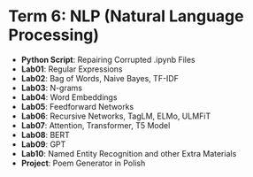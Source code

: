 # Term 6: NLP (Natural Language Processing)

- **Python Script**: Repairing Corrupted .ipynb Files
- **Lab01**: Regular Expressions
- **Lab02**: Bag of Words, Naive Bayes, TF-IDF
- **Lab03**: N-grams
- **Lab04**: Word Embeddings
- **Lab05**: Feedforward Networks
- **Lab06**: Recursive Networks, TagLM, ELMo, ULMFiT
- **Lab07**: Attention, Transformer, T5 Model
- **Lab08**: BERT
- **Lab09**: GPT
- **Lab10**: Named Entity Recognition and other Extra Materials
- **Project**: Poem Generator in Polish

